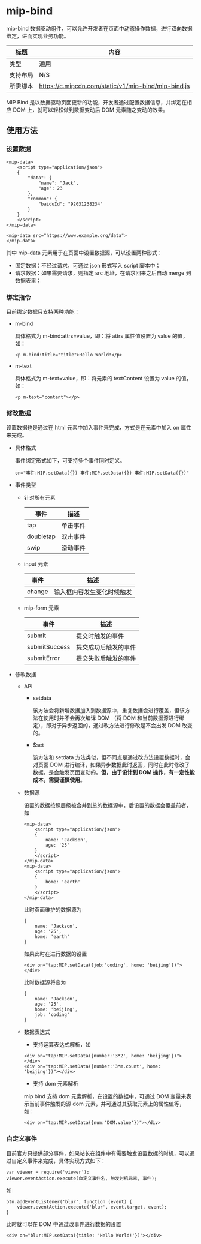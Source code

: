 # mip-bind

mip-bind 数据驱动组件，可以允许开发者在页面中动态操作数据，进行双向数据绑定，进而实现业务功能。

标题|内容
----|----
类型|通用
支持布局|N/S
所需脚本|https://c.mipcdn.com/static/v1/mip-bind/mip-bind.js

MIP Bind 是以数据驱动页面更新的功能，开发者通过配置数据信息，并绑定在相应 DOM 上，就可以轻松做到数据变动后 DOM 元素随之变动的效果。

## 使用方法

### 设置数据

```
<mip-data>
    <script type="application/json">
    {
        "data": {
            "name": "Jack",
            "age": 23
        },
        "common": {
            "baiduId": "92031238234"
        }
    }
    </script>
</mip-data>

<mip-data src="https://www.example.org/data">
</mip-data>
```

其中 mip-data 元素用于在页面中设置数据源，可以设置两种形式：

- 固定数据：不经过请求，可通过 json 形式写入 script 脚本中；
- 请求数据：如果需要请求，则指定 src 地址，在请求回来之后自动 merge 到数据表里；

### 绑定指令

目前绑定数据只支持两种功能：

- m-bind

    具体格式为 m-bind:attrs=value，即：将 attrs 属性值设置为 value 的值，如：

    ```
    <p m-bind:title="title">Hello World!</p>
    ```

- m-text

    具体格式为 m-text=value，即：将元素的 textContent 设置为 value 的值，如：

    ```
    <p m-text="content"></p>
    ```

### 修改数据

设置数据也是通过在 html 元素中加入事件来完成，方式是在元素中加入 on 属性来完成。

- 具体格式

    事件绑定形式如下，可支持多个事件同时定义。

    ```
    on="事件:MIP.setData({}) 事件:MIP.setData({}) 事件:MIP.setData({})"
    ```

- 事件类型

    - 针对所有元素

        事件|描述
        ---|---
        tap|单击事件
        doubletap|双击事件
        swip|滑动事件

    - input 元素

        事件|描述
        ---|---
        change|输入框内容发生变化时候触发

    - mip-form 元素

        事件|描述
        ---|---
        submit|提交时触发的事件
        submitSuccess|提交成功后触发的事件
        submitError|提交失败后触发的事件

- 修改数据

    - API

        - setdata

            该方法会将新增数据加入到数据源中，重复数据会进行覆盖，但该方法在使用时并不会再次编译 DOM （将 DOM 和当前数据源进行绑定），即对于异步返回的，通过改方法进行修改是不会出发 DOM 改变的。

        - $set

            该方法和 setdata 方法类似，但不同点是通过改方法设置数据时，会对页面 DOM 进行编译，如果异步数据此时返回，同时在此时修改了数据，是会触发页面变动的。**但，由于设计到 DOM 操作，有一定性能成本，需要谨慎使用**。

    - 数据源

        设置的数据按照层级被合并到总的数据源中，后设置的数据会覆盖前者，如

        ```
        <mip-data>
            <script type="application/json">
            {
                name: 'Jackson',
                age: '25'
            }
            </script>
        </mip-data>
        <mip-data>
            <script type="application/json">
            {
                home: 'earth'
            }
            </script>
        </mip-data>
        ```

        此时页面维护的数据源为

        ```
        {
            name: 'Jackson',
            age: '25',
            home: 'earth'
        }
        ```

        如果此时在进行数据的设置

        ```
        <div on="tap:MIP.setData({job:'coding', home: 'beijing'})"></div>

        ```

        此时数据源将变为

        ```
        {
            name: 'Jackson',
            age: '25',
            home: 'beijing',
            job: 'coding'
        }
        ```

    - 数据表达式

        - 支持运算表达式解析，如

        ```
        <div on="tap:MIP.setData({number:'3*2', home: 'beijing'})"></div>
        <div on="tap:MIP.setData({number:'3*m.count', home: 'beijing'})"></div>
        ```

        - 支持 dom 元素解析

        mip bind 支持 dom 元素解析，在设置的数据中，可通过 DOM 变量来表示当前事件触发的源 dom 元素，并可通过其获取元素上的属性值等，如：

        ```
        <div on="tap:MIP.setData({num:'DOM.value'})"></div>
        ```


### 自定义事件

目前官方只提供部分事件，如果站长在组件中有需要触发设置数据的时机，可以通过自定义事件来完成，具体实现方式如下：

```
var viewer = require('viewer');
viewer.eventAction.execute(自定义事件名, 触发时机元素, 事件);
```

如

```
btn.addEventListener('blur', function (event) {
    viewer.eventAction.execute('blur', event.target, event);
}
```

此时就可以在 DOM 中通过改事件进行数据的设置

```
<div on="blur:MIP.setData({title: 'Hello World!'})"></div>
```